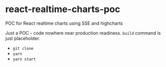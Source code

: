 # react-realtime-charts-poc

POC for React realtime charts using SSE and highcharts

Just a POC - code nowhere near production readiness. `build` command is just placeholder.

- `git clone`
- `yarn`
- `yarn start`
